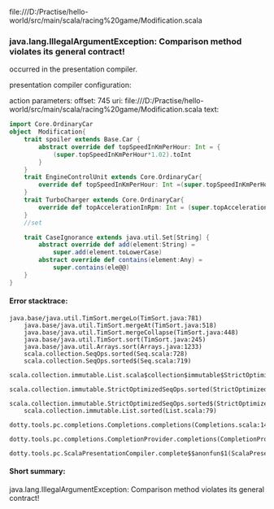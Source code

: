 file:///D:/Practise/hello-world/src/main/scala/racing%20game/Modification.scala
### java.lang.IllegalArgumentException: Comparison method violates its general contract!

occurred in the presentation compiler.

presentation compiler configuration:


action parameters:
offset: 745
uri: file:///D:/Practise/hello-world/src/main/scala/racing%20game/Modification.scala
text:
```scala
import Core.OrdinaryCar
object  Modification{
    trait spoiler extends Base.Car {
        abstract override def topSpeedInKmPerHour: Int = {
            (super.topSpeedInKmPerHour*1.02).toInt
        }
    }
    trait EngineControlUnit extends Core.OrdinaryCar{
        override def topSpeedInKmPerHour: Int =(super.topSpeedInKmPerHour*1.5).toInt
    }
    trait TurboCharger extends Core.OrdinaryCar{
        override def topAccelerationInRpm: Int = (super.topAccelerationInRpm*1.25).toInt
    }
    //set

    trait CaseIgnorance extends java.util.Set[String] {
        abstract override def add(element:String) = 
            super.add(element.toLowerCase)
        abstract override def contains(element:Any) =
            super.contains(ele@@)
    }
}

```



#### Error stacktrace:

```
java.base/java.util.TimSort.mergeLo(TimSort.java:781)
	java.base/java.util.TimSort.mergeAt(TimSort.java:518)
	java.base/java.util.TimSort.mergeCollapse(TimSort.java:448)
	java.base/java.util.TimSort.sort(TimSort.java:245)
	java.base/java.util.Arrays.sort(Arrays.java:1233)
	scala.collection.SeqOps.sorted(Seq.scala:728)
	scala.collection.SeqOps.sorted$(Seq.scala:719)
	scala.collection.immutable.List.scala$collection$immutable$StrictOptimizedSeqOps$$super$sorted(List.scala:79)
	scala.collection.immutable.StrictOptimizedSeqOps.sorted(StrictOptimizedSeqOps.scala:78)
	scala.collection.immutable.StrictOptimizedSeqOps.sorted$(StrictOptimizedSeqOps.scala:78)
	scala.collection.immutable.List.sorted(List.scala:79)
	dotty.tools.pc.completions.Completions.completions(Completions.scala:140)
	dotty.tools.pc.completions.CompletionProvider.completions(CompletionProvider.scala:90)
	dotty.tools.pc.ScalaPresentationCompiler.complete$$anonfun$1(ScalaPresentationCompiler.scala:146)
```
#### Short summary: 

java.lang.IllegalArgumentException: Comparison method violates its general contract!